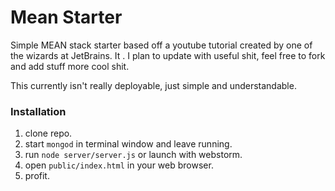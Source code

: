 # Mean Starter

Simple MEAN stack starter based off a youtube tutorial created by one of the wizards at JetBrains. It
. I plan to update with useful shit, feel free to fork and add stuff more cool shit.

This currently isn't really deployable, just simple and understandable.

### Installation
1. clone repo.
1. start `mongod` in terminal window and leave running.
1. run `node server/server.js` or launch with webstorm.
1. open `public/index.html` in your web browser.
1. profit.